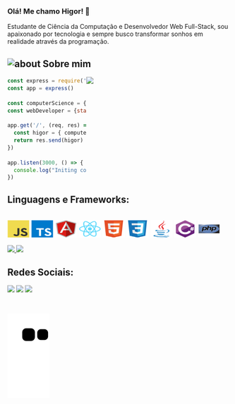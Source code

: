 ### Olá! Me chamo Higor! 👋

Estudante de Ciência da Computação e Desenvolvedor Web Full-Stack, sou apaixonado por tecnologia e sempre busco transformar sonhos em realidade através da programação. 

## <img width="45" alt="about" src="https://raw.github.com/elizarov/elizarov/master/about.png"> Sobre mim

<img align="right" width="325" src="https://i.pinimg.com/originals/e8/f4/53/e8f453469a3ec97ecd354df465d73913.gif"/>

```javascript
const express = require('express')
const app = express()

const computerScience = {name:"Higor Santos", graduation:"Computer Science"}
const webDeveloper = {stack:"Full-Stack Web Developer"}

app.get('/', (req, res) => {
  const higor = { computerScience, webDeveloper }
  return res.send(higor)
})

app.listen(3000, () => {
  console.log("Initing code...")
})
```

## **Linguagens e Frameworks:**  

<div style="display: inline_block"><br>
  <img src="https://github.com/HigorStos/HigorStos/blob/main/GitHubAuxiliaryFiles/javascript-original.svg" width="50" height="40" align="center"/>
  <img src="https://github.com/HigorStos/HigorStos/blob/main/GitHubAuxiliaryFiles/typescript-original.svg" width="50" height="40" align="center"/>
  <img src="https://github.com/HigorStos/HigorStos/blob/main/GitHubAuxiliaryFiles/angularjs-original.svg" width="50" height="40" align="center"/>
  <img src="https://github.com/HigorStos/HigorStos/blob/main/GitHubAuxiliaryFiles/react-original.svg" width="50" height="40" align="center"/>
    <img src="https://github.com/HigorStos/HigorStos/blob/main/GitHubAuxiliaryFiles/html5-original.svg" width="50" height="40" align="center"/>
    <img src="https://github.com/HigorStos/HigorStos/blob/main/GitHubAuxiliaryFiles/css3-original.svg" width="50" height="40" align="center"/>
  <img src="https://github.com/HigorStos/HigorStos/blob/main/GitHubAuxiliaryFiles/java-original.svg" width="50" height="40" align="center"/>
  <img src="https://github.com/HigorStos/HigorStos/blob/main/GitHubAuxiliaryFiles/csharp-original.svg" width="50" height="40" align="center"/>
  <img src="https://github.com/HigorStos/HigorStos/blob/main/GitHubAuxiliaryFiles/php-original.svg" width="50" height="40" align="center"/>

</div><br>

<a href="https://github.com/HigorStos">
  <img height='165em' src="https://github-readme-stats.vercel.app/api?username=HigorStos&show_icons=true&theme=dracula">
  <img height='165em' src="https://github-readme-stats.vercel.app/api/top-langs/?username=HigorStos&layout=compact&langs_count=16&theme=dracula">
</a>

## **Redes Sociais:**

<p align="left">
  <a target="_blank" href="https://www.linkedin.com/in/higorstos/" alt="Linkedin">
  <img src="https://img.shields.io/badge/-LinkedIn-%230077B5?style=for-the-badge&logo=linkedin&logoColor=white" target="_blank"></a> 

  <a target="_blank" href="https://www.instagram.com/higorkz7/" alt="Instagram">
  <img src="https://img.shields.io/badge/-Instagram-%23E4405F?style=for-the-badge&logo=instagram&logoColor=white" target="_blank"></a>
 
   <a target="_blank" href="mailto:higor.stos@outlook.com" alt="Microsoft Outlook">
  <img src="https://img.shields.io/badge/Microsoft_Outlook-0078D4?style=for-the-badge&logo=microsoft-outlook&logoColor=white"</a>
</p>
<br>

![Snake animation](https://github.com/HigorStos/HigorStos/blob/output/github-contribution-grid-snake.svg)
